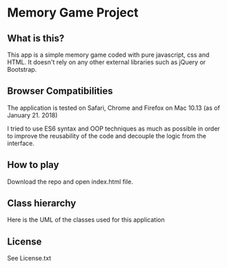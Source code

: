 # Memory Game Project


## What is this?

This app is a simple memory game coded with pure javascript, css and HTML. It doesn't rely on any other external libraries such as jQuery or Bootstrap.

## Browser Compatibilities
The application is tested on Safari, Chrome and Firefox on Mac 10.13 (as of January 21. 2018)

I tried to use ES6 syntax and OOP techniques as much as possible in order to improve the reusability of the code and decouple the logic from the interface.

## How to play

Download the repo and open index.html file.

## Class hierarchy

Here is the UML of the classes used for this application


## License 

See License.txt

